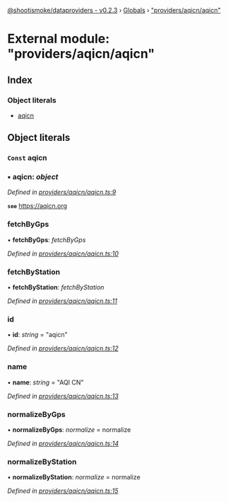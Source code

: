 [@shootismoke/dataproviders - v0.2.3](../README.md) › [Globals](../globals.md) › ["providers/aqicn/aqicn"](_providers_aqicn_aqicn_.md)

# External module: "providers/aqicn/aqicn"

## Index

### Object literals

* [aqicn](_providers_aqicn_aqicn_.md#const-aqicn)

## Object literals

### `Const` aqicn

### ▪ **aqicn**: *object*

*Defined in [providers/aqicn/aqicn.ts:9](https://github.com/shootismoke/common/blob/b01485a/packages/dataproviders/src/providers/aqicn/aqicn.ts#L9)*

**`see`** https://aqicn.org

###  fetchByGps

• **fetchByGps**: *fetchByGps*

*Defined in [providers/aqicn/aqicn.ts:10](https://github.com/shootismoke/common/blob/b01485a/packages/dataproviders/src/providers/aqicn/aqicn.ts#L10)*

###  fetchByStation

• **fetchByStation**: *fetchByStation*

*Defined in [providers/aqicn/aqicn.ts:11](https://github.com/shootismoke/common/blob/b01485a/packages/dataproviders/src/providers/aqicn/aqicn.ts#L11)*

###  id

• **id**: *string* = "aqicn"

*Defined in [providers/aqicn/aqicn.ts:12](https://github.com/shootismoke/common/blob/b01485a/packages/dataproviders/src/providers/aqicn/aqicn.ts#L12)*

###  name

• **name**: *string* = "AQI CN"

*Defined in [providers/aqicn/aqicn.ts:13](https://github.com/shootismoke/common/blob/b01485a/packages/dataproviders/src/providers/aqicn/aqicn.ts#L13)*

###  normalizeByGps

• **normalizeByGps**: *normalize* =  normalize

*Defined in [providers/aqicn/aqicn.ts:14](https://github.com/shootismoke/common/blob/b01485a/packages/dataproviders/src/providers/aqicn/aqicn.ts#L14)*

###  normalizeByStation

• **normalizeByStation**: *normalize* =  normalize

*Defined in [providers/aqicn/aqicn.ts:15](https://github.com/shootismoke/common/blob/b01485a/packages/dataproviders/src/providers/aqicn/aqicn.ts#L15)*
